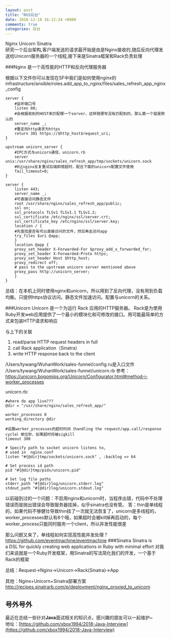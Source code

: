 ```yaml
---
layout: post
title: "NUS后台"
date: 2016-12-18 16:12:24 +0800
comments: true
categories: 后台
---
```

Nginx Unicorn Sinatra  
研究一个后台架构,客户端发送的请求最开始是由是Nginx接收的,随后反向代理发送给Unicorn服务器的一个线程,接下来是Sinatra框架和Rack负责处理
<!--more-->
###Nginx
是一个高性能的HTTP和反向代理服务器

根据以下文件你可以发现在SF中我们是如何使用nginx的
infrastructure/ansible/roles.add_app_to_nginx/files/sales_refresh_app_nginx_config

    server {
        #监听端口号
        listen 80;
        #会根据收到的HOST来匹配哪一个server，这样随便写没有匹配到的，那么第一个就是默认的
        server_name _;
        #重定向http请求为https
        return 301 https://$http_host$request_uri;
    }
    
    upstream unicorn_server {
        #IPC方式与unicorn通信，unicorn.rb
        server unix:/usr/share/nginx/sales_refresh_app/tmp/sockets/unicorn.sock
        #0让nginx反复重试后端即使超时，配合下面的unicorn配置文件使用
        fail_timeout=0;
    }
    
    server {
        listen 443;
        server_name _;
        #可直接访问静态文件
        root /usr/share/nginx/sales_refresh_app/public;
        ssl on;
        ssl_protocols TLSv1 TLSv1.1 TLSv1.2;
        ssl_certificate /etc/nginx/ssl/server.crt;
        ssl_certificate_key /etc/nginx/ssl/server.key;
        location / {
        #先查找是否有可以直接访问的文件，然后再去访问app
        try_files $uri @app;
        }
        location @app {
        proxy_set_header X-Forwarded-For $proxy_add_x_forwarded_for;
        proxy_set_header X-Forwarded-Proto https;
        proxy_set_header Host $http_host;
        proxy_redirect off;
        # pass to the upstream unicorn server mentioned above
        proxy_pass http://unicorn_server;
        }
    }

总结：在本机上同时使用nginx和unicorn，所以用到了反向代理，没有用到负载均衡。只提供https协议访问。静态文件加速访问。配置与unicorn的关系。

###Unicorn
Unicorn 是一个为运行 Rack 应用的HTTP服务器。
Rack是为使用Ruby开发web应用提供了一个最小的模块化和可修改的接口。用可能最简单的方式来包装HTTP请求和响应
             
与上下的关联
1. read/parse HTTP request headers in full
2. call Rack application（Sinatra）
3. write HTTP response back to the client

/Users/tywang/WuhanWork/sales-funnel/config.ru是入口文件
/Users/tywang/WuhanWork/sales-funnel/unicorn.rb
参考：https://unicorn.bogomips.org/Unicorn/Configurator.html#method-i-worker_processes

unicorn.rb:
   
    #where do app live???
    @dir = "/usr/share/nginx/sales_refresh_app/"
    
    worker_processes 8
    working_directory @dir
    
    #设置worker_processes的超时时间（handling the request/app.call/response cycle）单位秒，如果超时将被sigkill
    timeout 300
    
    # Specify path to socket unicorn listens to,
    # used in  nginx.conf 
    listen "#{@dir}tmp/sockets/unicorn.sock" , :backlog => 64
    
    # Set process id path
    pid "#{@dir}tmp/pids/unicorn.pid"
    
    # Set log file paths
    stderr_path "#{@dir}log/unicorn.stderr.log"
    stdout_path "#{@dir}log/unicorn.stdout.log"
    
以前碰到过的一个问题：不启用nginx和unicorn时，当程序出错，代码中不处理错误而是抛出错误会导致服务器挂掉，似乎sinatra也没有管。
答：thin是单线程的，如果代码不够健壮导致thin挂了一次就无法恢复了，unicorn是多线程的，worker_processes默认有8个哦，如果超时会被kill掉再启动的，每个worker_process只能同时服务一个client，所以并发性能很差

那么问题又来了，单线程如何实现高性能并发处理？
https://github.com/eventmachine/eventmachine
###Sinatra
Sinatra is a DSL for quickly creating web applications in Ruby with minimal effort
对我们来说就是一个Ruby开发框架，用Sinatra的写法简化我们的开发，一个基于Rack的框架

总结：Request->Nginx->Unicorn->Rack(Sinatra)->App

其他：Nginx+Unicorn+Sinatra部署方案
http://recipes.sinatrarb.com/p/deployment/nginx_proxied_to_unicorn

## 号外号外
最近在总结一些针对**Java**面试相关的知识点，感兴趣的朋友可以一起维护~  
地址：[https://github.com/xbox1994/2018-Java-Interview](https://github.com/xbox1994/2018-Java-Interview)
